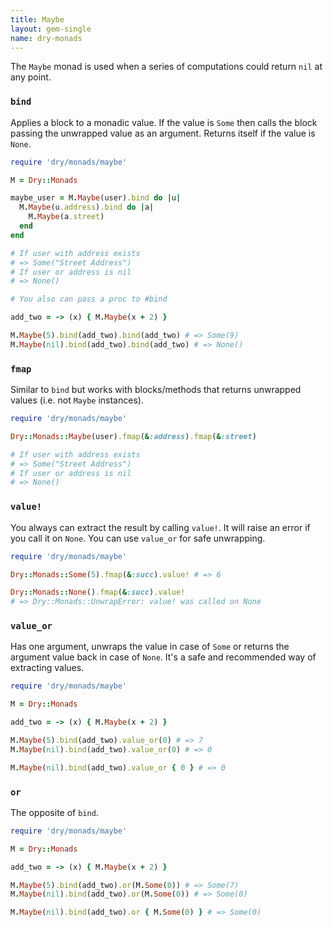 ```yaml
---
title: Maybe
layout: gem-single
name: dry-monads
---
```


The `Maybe` monad is used when a series of computations could return `nil` at any point.

### `bind`

Applies a block to a monadic value. If the value is `Some` then calls the block passing the unwrapped value as an argument. Returns itself if the value is `None`.

```ruby
require 'dry/monads/maybe'

M = Dry::Monads

maybe_user = M.Maybe(user).bind do |u|
  M.Maybe(u.address).bind do |a|
    M.Maybe(a.street)
  end
end

# If user with address exists
# => Some("Street Address")
# If user or address is nil
# => None()

# You also can pass a proc to #bind

add_two = -> (x) { M.Maybe(x + 2) }

M.Maybe(5).bind(add_two).bind(add_two) # => Some(9)
M.Maybe(nil).bind(add_two).bind(add_two) # => None()

```

### `fmap`

Similar to `bind` but works with blocks/methods that returns unwrapped values (i.e. not `Maybe` instances).

```ruby
require 'dry/monads/maybe'

Dry::Monads::Maybe(user).fmap(&:address).fmap(&:street)

# If user with address exists
# => Some("Street Address")
# If user or address is nil
# => None()
```


### `value!`

You always can extract the result by calling `value!`. It will raise an error if you call it on `None`. You can use `value_or` for safe unwrapping.

```ruby
require 'dry/monads/maybe'

Dry::Monads::Some(5).fmap(&:succ).value! # => 6

Dry::Monads::None().fmap(&:succ).value!
# => Dry::Monads::UnwrapError: value! was called on None

```


### `value_or`

Has one argument, unwraps the value in case of `Some` or returns the argument value back in case of `None`. It's a safe and recommended way of extracting values.

```ruby
require 'dry/monads/maybe'

M = Dry::Monads

add_two = -> (x) { M.Maybe(x + 2) }

M.Maybe(5).bind(add_two).value_or(0) # => 7
M.Maybe(nil).bind(add_two).value_or(0) # => 0

M.Maybe(nil).bind(add_two).value_or { 0 } # => 0
```

### `or`

The opposite of `bind`.

```ruby
require 'dry/monads/maybe'

M = Dry::Monads

add_two = -> (x) { M.Maybe(x + 2) }

M.Maybe(5).bind(add_two).or(M.Some(0)) # => Some(7)
M.Maybe(nil).bind(add_two).or(M.Some(0)) # => Some(0)

M.Maybe(nil).bind(add_two).or { M.Some(0) } # => Some(0)
```

